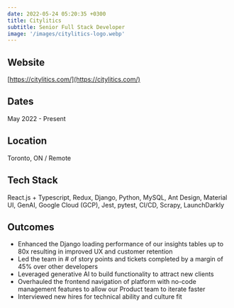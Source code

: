 ```yaml
---
date: 2022-05-24 05:20:35 +0300
title: Citylitics
subtitle: Senior Full Stack Developer
image: '/images/citylitics-logo.webp'
---
```


## Website
[https://citylitics.com/](https://citylitics.com/)

## Dates

May 2022 - Present

## Location

Toronto, ON / Remote

## Tech Stack

React.js + Typescript, Redux, Django, Python, MySQL, Ant Design, Material UI, GenAI, Google Cloud (GCP), Jest, pytest, CI/CD, Scrapy, LaunchDarkly

## Outcomes

- Enhanced the Django loading performance of our insights tables up to 80x resulting in improved UX and customer retention
- Led the team in # of story points and tickets completed by a margin of 45% over other developers
- Leveraged generative AI to build functionality to attract new clients
- Overhauled the frontend navigation of platform with no-code management features to allow our Product team to iterate faster
- Interviewed new hires for technical ability and culture fit